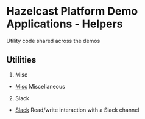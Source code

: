 # Hazelcast Platform Demo Applications - Helpers

Utility code shared across the demos

## Utilities

1. Misc
  * [Misc](./misc) Miscellaneous
2. Slack
  * [Slack](./slack) Read/write interaction with a Slack channel
